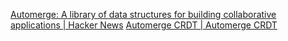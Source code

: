 
[Automerge: A library of data structures for building collaborative applications | Hacker News](https://news.ycombinator.com/item?id=40976731)
[Automerge CRDT | Automerge CRDT](https://automerge.org/)
